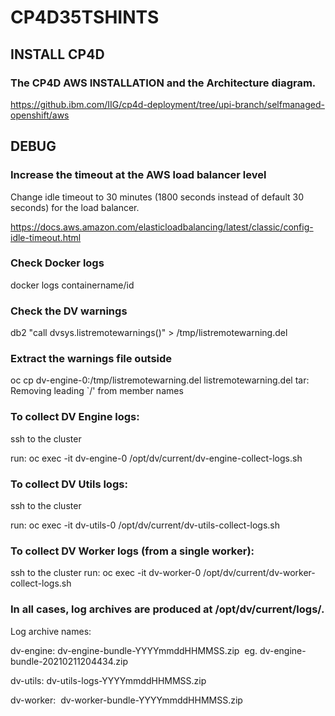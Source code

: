 # CP4D35TSHINTS

## INSTALL CP4D

### The CP4D AWS INSTALLATION and the Architecture diagram.
https://github.ibm.com/IIG/cp4d-deployment/tree/upi-branch/selfmanaged-openshift/aws

## DEBUG

### Increase the timeout at the AWS load balancer level 
Change idle timeout to 30 minutes (1800 seconds instead of default 30 seconds) for the load balancer.

https://docs.aws.amazon.com/elasticloadbalancing/latest/classic/config-idle-timeout.html 

### Check Docker logs
docker logs containername/id 

### Check the DV warnings
db2 "call dvsys.listremotewarnings()" > /tmp/listremotewarning.del

### Extract the warnings file outside
oc cp dv-engine-0:/tmp/listremotewarning.del listremotewarning.del
tar: Removing leading `/' from member names

### To collect DV Engine logs:
ssh to the cluster

run: oc exec -it dv-engine-0 /opt/dv/current/dv-engine-collect-logs.sh

### To collect DV Utils logs:
ssh to the cluster

run: oc exec -it dv-utils-0 /opt/dv/current/dv-utils-collect-logs.sh

### To collect DV Worker logs (from a single worker):
ssh to the cluster
run: oc exec -it dv-worker-0 /opt/dv/current/dv-worker-collect-logs.sh

### In all cases, log archives are produced at /opt/dv/current/logs/.

Log archive names:

dv-engine: dv-engine-bundle-YYYYmmddHHMMSS.zip  eg. dv-engine-bundle-20210211204434.zip

dv-utils: dv-utils-logs-YYYYmmddHHMMSS.zip

dv-worker:  dv-worker-bundle-YYYYmmddHHMMSS.zip
